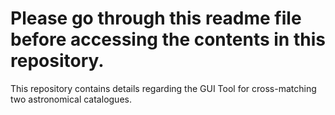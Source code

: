 # Please go through this readme file before accessing the contents in this repository.
This repository contains details regarding the GUI Tool for cross-matching two astronomical catalogues.
